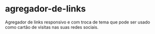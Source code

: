 # agregador-de-links
Agregador de links responsivo e com troca de tema que pode ser usado como cartão de visitas nas suas redes sociais.

